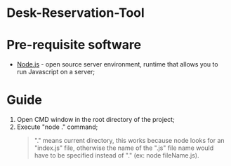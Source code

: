 # Desk-Reservation-Tool

# Pre-requisite software
* [Node.js](https://nodejs.org/en/) - open source server environment, runtime that allows you to run Javascript on a server;

# Guide
1. Open CMD window in the root directory of the project;
2. Execute "node ." command;
    > "." means current directory, this works because node looks for an "index.js" file, otherwise the name of the ".js" file name would have to be specified instead of "." (ex: node fileName.js). 